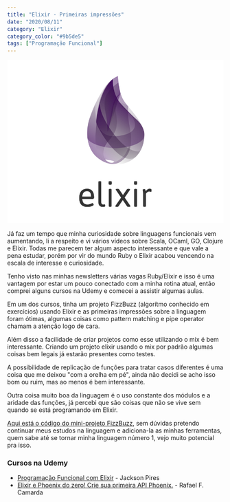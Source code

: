 ```yaml
---
title: "Elixir - Primeiras impressões"
date: "2020/08/11"
category: "Elixir"
category_color: "#9b5de5"
tags: ["Programação Funcional"]
---
```


![Elixir](elixir.png)

Já faz um tempo que minha curiosidade sobre linguagens funcionais vem aumentando, li a respeito e vi vários vídeos sobre Scala, OCaml, GO, Clojure e Elixir. Todas me parecem ter algum aspecto interessante e que vale a pena estudar, porém por vir do mundo Ruby o Elixir acabou vencendo na escala de interesse e curiosidade.

Tenho visto nas minhas newsletters várias vagas Ruby/Elixir e isso é uma vantagem por estar um pouco conectado com a minha rotina atual, então comprei alguns cursos na Udemy e comecei a assistir algumas aulas.

Em um dos cursos, tinha um projeto FizzBuzz (algorítmo conhecido em exercícios) usando Elixir e as primeiras impressões sobre a linguagem foram ótimas, algumas coisas como pattern matching e pipe operator chamam a atenção logo de cara.

Além disso a facilidade de criar projetos como esse utilizando o mix é bem interessante. Criando um projeto elixir usando o mix por padrão algumas coisas bem legais já estarão presentes como testes.

A possibilidade de replicação de funções para tratar casos diferentes é uma coisa que me deixou "com a orelha em pé", ainda não decidi se acho isso bom ou ruim, mas ao menos é bem interessante.

Outra coisa muito boa da linguagem é o uso constante dos módulos e a aridade das funções, já percebi que são coisas que não se vive sem quando se está programando em Elixir.

[Aqui está o código do mini-projeto FizzBuzz](https://github.com/anchietajunior/elixir-fizzbuzz), sem dúvidas pretendo continuar meus estudos na linguagem e adiciona-la as minhas ferramentas, quem sabe até se tornar minha linguagem número 1, vejo muito potencial pra isso.

### Cursos na Udemy

- [Programação Funcional com Elixir](https://www.udemy.com/course/programacao-funcional-com-elixir/) - Jackson Pires
- [Elixir e Phoenix do zero! Crie sua primeira API Phoenix.](https://www.udemy.com/course/elixir-e-phoenix-do-zero/) - Rafael F. Camarda